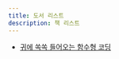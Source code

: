 ```yaml
---
title: 도서 리스트
description: 책 리스트
---
```


- [귀에 쏙쏙 들어오는 함수형 코딩](https://m.yes24.com/Goods/Detail/108748841)
